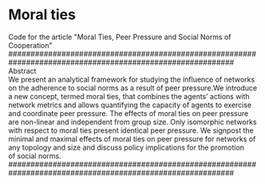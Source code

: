 # Moral ties
Code for the article "Moral Ties, Peer Pressure and Social Norms of Cooperation"
###########################################################################################################
Abstract                                                                                                                                         
We present an analytical framework for studying the influence of networks on the adherence to social norms as a
result of peer pressure.We introduce a new concept, termed moral ties, that combines the agents’ actions with
network metrics and allows quantifying the capacity of agents to exercise and coordinate peer pressure. The 
effects of moral ties on peer pressure are non-linear and independent from group size. Only isomorphic networks
with respect to moral ties present identical peer pressure. We signpost the minimal and maximal effects of moral
ties on peer pressure for networks of any topology and size and discuss policy implications for the promotion           
of social norms.                                                                                                                                 
###########################################################################################################

